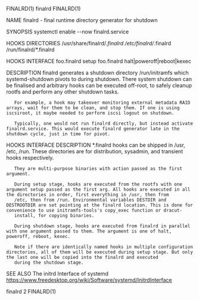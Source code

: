 FINALRD(1)                                                                                         finalrd                                                                                         FINALRD(1)

NAME
       finalrd - final runtime directory generator for shutdown

SYNOPSIS
        systemctl enable --now finalrd.service

HOOKS DIRECTORIES
        /usr/share/finalrd/*.finalrd
        /etc/finalrd/*.finalrd
        /run/finalrd/*.finalrd

HOOKS INTERFACE
        foo.finalrd setup
        foo.finalrd halt|poweroff|reboot|kexec

DESCRIPTION
       finalrd generates a shutdown directory /run/initramfs which systemd-shutdown pivots to during shutdown. There system shutdown can be finalised and arbitrary hooks can be executed off-root, to safely
       cleanup rootfs and perform any other shutdown tasks.

       For example, a hook may takeover monitoring external metadata RAID arrays, wait for them to be clean, and stop them. If one is using iscsiroot, it maybe needed to perform iscsi logout on shutdown.

       Typically, one would not run finalrd directly, but instead activate finalrd.service. This would execute finalrd generator late in the shutdown cycle, just in time for pivot.

HOOKS INTERFACE DESCRIPTION
       *.finalrd hooks can be shipped in /usr, /etc, /run. These directories are for distribution, sysadmin, and transient hooks respectively.

       They are multi-purpose binaries with action passed as the first argument.

       During setup stage, hooks are executed from the rootfs with one argument setup passed as the first arg. All hooks are executed in all the directories in order, first everything in /usr, then from
       /etc, then from /run. Environmental variables DESTDIR and DESTROOTDIR are set pointing at the finalrd location. This is done for convenience to use initramfs-tools's copy_exec function or dracut-
       install, for copying binaries.

       During shutdown stage, hooks are executed from finalrd in parallel with one argument passed to them. The argument is one of halt, poweroff, reboot, kexec.

       Note if there are identically named hooks in multiple configuration directories, all of them will be executed during setup stage. But only the last one will be copied into the finalrd and executed
       during the shutdown stage.

SEE ALSO
       The initrd Interface of systemd <https://www.freedesktop.org/wiki/Software/systemd/InitrdInterface>

finalrd 2                                                                                                                                                                                          FINALRD(1)
